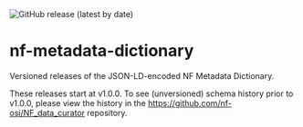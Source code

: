 <img alt="GitHub release (latest by date)" src="https://img.shields.io/github/v/release/nf-osi/nf-metadata-dictionary?display_name=release&style=flat-square">

# nf-metadata-dictionary
Versioned releases of the JSON-LD-encoded NF Metadata Dictionary. 

These releases start at v1.0.0. To see (unversioned) schema history prior to v1.0.0, please view the history in the https://github.com/nf-osi/NF_data_curator repository. 
